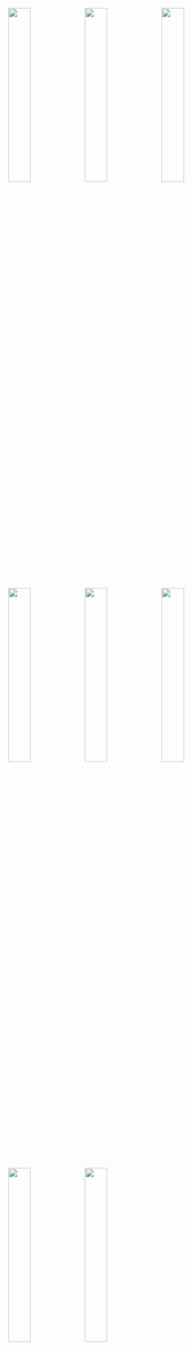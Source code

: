 <img width="30%" src="https://user-images.githubusercontent.com/31420144/104635950-3446a580-56d5-11eb-9ca7-2a008c45898e.png"></img>
<img width="30%" src="https://user-images.githubusercontent.com/31420144/104635941-31e44b80-56d5-11eb-92ff-57c6c703eaea.png"></img>
<img width="30%" src="https://user-images.githubusercontent.com/31420144/104635672-d619c280-56d4-11eb-891e-994c8b5716b7.png"></img>
<img width="30%" src="https://user-images.githubusercontent.com/31420144/104635698-de71fd80-56d4-11eb-86da-e0d2052a826f.png"></img>
<img width="30%" src="https://user-images.githubusercontent.com/31420144/104635693-db770d00-56d4-11eb-8ec7-e083a74fd123.png"></img>
<img width="30%" src="https://user-images.githubusercontent.com/31420144/104635713-e0d45780-56d4-11eb-8415-ffa16a76e42d.png"></img>
<img width="30%" src="https://user-images.githubusercontent.com/31420144/104635733-e467de80-56d4-11eb-97d4-3e591bf106de.png"></img>
<img width="30%" src="https://user-images.githubusercontent.com/31420144/104635738-e631a200-56d4-11eb-8b13-ae2033e10a24.png"></img>
